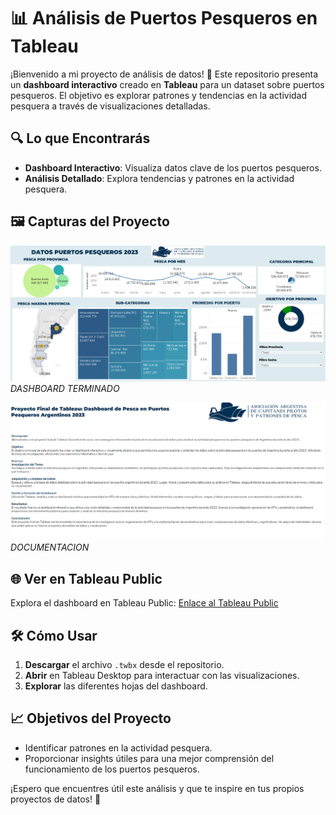 # 📊 Análisis de Puertos Pesqueros en Tableau

¡Bienvenido a mi proyecto de análisis de datos! 🎣 Este repositorio presenta un **dashboard interactivo** creado en **Tableau** para un dataset sobre puertos pesqueros. El objetivo es explorar patrones y tendencias en la actividad pesquera a través de visualizaciones detalladas.

## 🔍 Lo que Encontrarás

- **Dashboard Interactivo**: Visualiza datos clave de los puertos pesqueros.
- **Análisis Detallado**: Explora tendencias y patrones en la actividad pesquera.

## 🖼️ Capturas del Proyecto

![Dashboard](https://github.com/rokepalacio0/Data-set-Puertos-Pesqueros/blob/main/IMAGES/Captura%20de%20pantalla%202024-09-12%20234958.png)
*DASHBOARD TERMINADO*

![Documentación](https://github.com/rokepalacio0/Data-set-Puertos-Pesqueros/blob/main/IMAGES/Captura%20de%20pantalla%202024-09-12%20235247.png)
*DOCUMENTACION*

## 🌐 Ver en Tableau Public

Explora el dashboard en Tableau Public: [Enlace al Tableau Public](https://public.tableau.com/views/DatosPuertosPesqueros/Dashboard?:language=es-ES&publish=yes&:sid=&:redirect=auth&:display_count=n&:origin=viz_share_link)

## 🛠️ Cómo Usar

1. **Descargar** el archivo `.twbx` desde el repositorio.
2. **Abrir** en Tableau Desktop para interactuar con las visualizaciones.
3. **Explorar** las diferentes hojas del dashboard.

## 📈 Objetivos del Proyecto

- Identificar patrones en la actividad pesquera.
- Proporcionar insights útiles para una mejor comprensión del funcionamiento de los puertos pesqueros.

¡Espero que encuentres útil este análisis y que te inspire en tus propios proyectos de datos! 🚀
